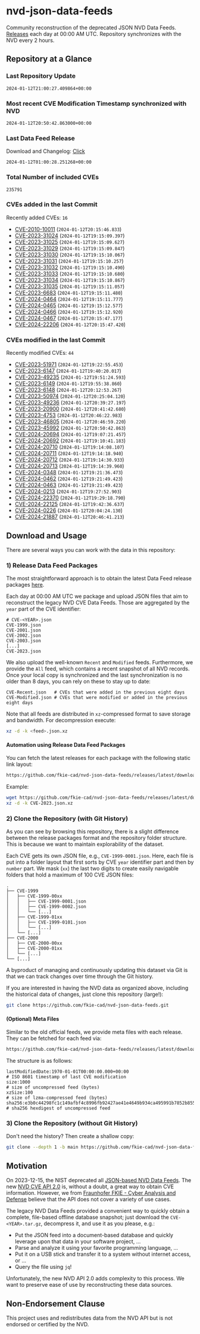 # nvd-json-data-feeds

Community reconstruction of the deprecated JSON NVD Data Feeds. 
[Releases](https://github.com/fkie-cad/nvd-json-data-feeds/releases/latest) each day at 00:00 AM UTC.
Repository synchronizes with the NVD every 2 hours.

## Repository at a Glance

### Last Repository Update

```plain
2024-01-12T21:00:27.409864+00:00
```

### Most recent CVE Modification Timestamp synchronized with NVD

```plain
2024-01-12T20:50:42.863000+00:00
```

### Last Data Feed Release

Download and Changelog: [Click](https://github.com/fkie-cad/nvd-json-data-feeds/releases/latest)

```plain
2024-01-12T01:00:28.251268+00:00
```

### Total Number of included CVEs

```plain
235791
```

### CVEs added in the last Commit

Recently added CVEs: `16`

* [CVE-2010-10011](CVE-2010/CVE-2010-100xx/CVE-2010-10011.json) (`2024-01-12T20:15:46.833`)
* [CVE-2023-31024](CVE-2023/CVE-2023-310xx/CVE-2023-31024.json) (`2024-01-12T19:15:09.397`)
* [CVE-2023-31025](CVE-2023/CVE-2023-310xx/CVE-2023-31025.json) (`2024-01-12T19:15:09.627`)
* [CVE-2023-31029](CVE-2023/CVE-2023-310xx/CVE-2023-31029.json) (`2024-01-12T19:15:09.847`)
* [CVE-2023-31030](CVE-2023/CVE-2023-310xx/CVE-2023-31030.json) (`2024-01-12T19:15:10.067`)
* [CVE-2023-31031](CVE-2023/CVE-2023-310xx/CVE-2023-31031.json) (`2024-01-12T19:15:10.257`)
* [CVE-2023-31032](CVE-2023/CVE-2023-310xx/CVE-2023-31032.json) (`2024-01-12T19:15:10.490`)
* [CVE-2023-31033](CVE-2023/CVE-2023-310xx/CVE-2023-31033.json) (`2024-01-12T19:15:10.680`)
* [CVE-2023-31034](CVE-2023/CVE-2023-310xx/CVE-2023-31034.json) (`2024-01-12T19:15:10.867`)
* [CVE-2023-31035](CVE-2023/CVE-2023-310xx/CVE-2023-31035.json) (`2024-01-12T19:15:11.057`)
* [CVE-2023-6683](CVE-2023/CVE-2023-66xx/CVE-2023-6683.json) (`2024-01-12T19:15:11.480`)
* [CVE-2024-0464](CVE-2024/CVE-2024-04xx/CVE-2024-0464.json) (`2024-01-12T19:15:11.777`)
* [CVE-2024-0465](CVE-2024/CVE-2024-04xx/CVE-2024-0465.json) (`2024-01-12T19:15:12.577`)
* [CVE-2024-0466](CVE-2024/CVE-2024-04xx/CVE-2024-0466.json) (`2024-01-12T19:15:12.920`)
* [CVE-2024-0467](CVE-2024/CVE-2024-04xx/CVE-2024-0467.json) (`2024-01-12T20:15:47.177`)
* [CVE-2024-22206](CVE-2024/CVE-2024-222xx/CVE-2024-22206.json) (`2024-01-12T20:15:47.420`)


### CVEs modified in the last Commit

Recently modified CVEs: `44`

* [CVE-2023-51971](CVE-2023/CVE-2023-519xx/CVE-2023-51971.json) (`2024-01-12T19:22:55.453`)
* [CVE-2023-6147](CVE-2023/CVE-2023-61xx/CVE-2023-6147.json) (`2024-01-12T19:40:20.017`)
* [CVE-2023-49235](CVE-2023/CVE-2023-492xx/CVE-2023-49235.json) (`2024-01-12T19:51:24.593`)
* [CVE-2023-6149](CVE-2023/CVE-2023-61xx/CVE-2023-6149.json) (`2024-01-12T19:55:38.860`)
* [CVE-2023-6148](CVE-2023/CVE-2023-61xx/CVE-2023-6148.json) (`2024-01-12T20:12:53.267`)
* [CVE-2023-50974](CVE-2023/CVE-2023-509xx/CVE-2023-50974.json) (`2024-01-12T20:25:04.120`)
* [CVE-2023-49236](CVE-2023/CVE-2023-492xx/CVE-2023-49236.json) (`2024-01-12T20:39:27.197`)
* [CVE-2023-20900](CVE-2023/CVE-2023-209xx/CVE-2023-20900.json) (`2024-01-12T20:41:42.680`)
* [CVE-2023-4753](CVE-2023/CVE-2023-47xx/CVE-2023-4753.json) (`2024-01-12T20:46:22.983`)
* [CVE-2023-46805](CVE-2023/CVE-2023-468xx/CVE-2023-46805.json) (`2024-01-12T20:46:59.220`)
* [CVE-2023-45992](CVE-2023/CVE-2023-459xx/CVE-2023-45992.json) (`2024-01-12T20:50:42.863`)
* [CVE-2024-20694](CVE-2024/CVE-2024-206xx/CVE-2024-20694.json) (`2024-01-12T19:07:21.457`)
* [CVE-2024-20692](CVE-2024/CVE-2024-206xx/CVE-2024-20692.json) (`2024-01-12T19:10:41.183`)
* [CVE-2024-20710](CVE-2024/CVE-2024-207xx/CVE-2024-20710.json) (`2024-01-12T19:14:08.107`)
* [CVE-2024-20711](CVE-2024/CVE-2024-207xx/CVE-2024-20711.json) (`2024-01-12T19:14:18.940`)
* [CVE-2024-20712](CVE-2024/CVE-2024-207xx/CVE-2024-20712.json) (`2024-01-12T19:14:30.933`)
* [CVE-2024-20713](CVE-2024/CVE-2024-207xx/CVE-2024-20713.json) (`2024-01-12T19:14:39.960`)
* [CVE-2024-0348](CVE-2024/CVE-2024-03xx/CVE-2024-0348.json) (`2024-01-12T19:21:36.473`)
* [CVE-2024-0462](CVE-2024/CVE-2024-04xx/CVE-2024-0462.json) (`2024-01-12T19:21:49.423`)
* [CVE-2024-0463](CVE-2024/CVE-2024-04xx/CVE-2024-0463.json) (`2024-01-12T19:21:49.423`)
* [CVE-2024-0213](CVE-2024/CVE-2024-02xx/CVE-2024-0213.json) (`2024-01-12T19:27:52.903`)
* [CVE-2024-22370](CVE-2024/CVE-2024-223xx/CVE-2024-22370.json) (`2024-01-12T19:29:18.790`)
* [CVE-2024-22125](CVE-2024/CVE-2024-221xx/CVE-2024-22125.json) (`2024-01-12T19:42:36.637`)
* [CVE-2024-0226](CVE-2024/CVE-2024-02xx/CVE-2024-0226.json) (`2024-01-12T20:04:24.130`)
* [CVE-2024-21887](CVE-2024/CVE-2024-218xx/CVE-2024-21887.json) (`2024-01-12T20:46:41.213`)


## Download and Usage

There are several ways you can work with the data in this repository:

### 1) Release Data Feed Packages

The most straightforward approach is to obtain the latest Data Feed release packages [here](https://github.com/fkie-cad/nvd-json-data-feeds/releases/latest).

Each day at 00:00 AM UTC we package and upload JSON files that aim to reconstruct the legacy NVD CVE Data Feeds.
Those are aggregated by the `year` part of the CVE identifier:

```
# CVE-<YEAR>.json
CVE-1999.json
CVE-2001.json
CVE-2002.json
CVE-2003.json
[...]
CVE-2023.json
```

We also upload the well-known `Recent` and `Modified` feeds.
Furthermore, we provide the `All` feed, which contains a recent snapshot of all NVD records.
Once your local copy is synchronized and the last synchronization is no older than 8 days, you can rely on these to stay up to date:

```plain
CVE-Recent.json   # CVEs that were added in the previous eight days
CVE-Modified.json # CVEs that were modified or added in the previous eight days
```

Note that all feeds are distributed in `xz`-compressed format to save storage and bandwidth.
For decompression execute:

```sh
xz -d -k <feed>.json.xz
```


#### Automation using Release Data Feed Packages

You can fetch the latest releases for each package with the following static link layout:

```sh
https://github.com/fkie-cad/nvd-json-data-feeds/releases/latest/download/CVE-<YEAR>.json.xz
```

Example:

```sh
wget https://github.com/fkie-cad/nvd-json-data-feeds/releases/latest/download/CVE-2023.json.xz
xz -d -k CVE-2023.json.xz
```



### 2) Clone the Repository (with Git History)

As you can see by browsing this repository, there is a slight difference between the release packages format and the repository folder structure.
This is because we want to maintain explorability of the dataset.

Each CVE gets its own JSON file, e.g., `CVE-1999-0001.json`.
Here, each file is put into a folder layout that first sorts by CVE `year` identifier part and then by `number` part.
We mask (`xx`) the last two digits to create easily navigable folders that hold a maximum of 100 CVE JSON files:

```plain
.
├── CVE-1999
│   ├── CVE-1999-00xx
│   │   ├── CVE-1999-0001.json
│   │   ├── CVE-1999-0002.json
│   │   └── [...]
│   ├── CVE-1999-01xx
│   │   ├── CVE-1999-0101.json
│   │   └── [...]
│   └── [...]
├── CVE-2000
│   ├── CVE-2000-00xx
│   ├── CVE-2000-01xx
│   └── [...]
└── [...]
```

A byproduct of managing and continuously updating this dataset via Git is that we can track changes over time through the Git history.

If you are interested in having the NVD data as organized above, including the historical data of changes, just clone this repository (large!):

```sh
git clone https://github.com/fkie-cad/nvd-json-data-feeds.git
```

#### (Optional) Meta Files

Similar to the old official feeds, we provide meta files with each release. They can be fetched for each feed via:

```sh
https://github.com/fkie-cad/nvd-json-data-feeds/releases/latest/download/CVE-<YEAR>.meta
```

The structure is as follows:

```plain
lastModifiedDate:1970-01-01T00:00:00.000+00:00                          # ISO 8601 timestamp of last CVE modification
size:1000                                                               # size of uncompressed feed (bytes)
xzSize:100                                                              # size of lzma-compressed feed (bytes)
sha256:e3b0c44298fc1c149afbf4c8996fb92427ae41e4649b934ca495991b7852b855 # sha256 hexdigest of uncompressed feed
```


### 3) Clone the Repository (without Git History)

Don't need the history? Then create a shallow copy:

```sh
git clone --depth 1 -b main https://github.com/fkie-cad/nvd-json-data-feeds.git
```

## Motivation

On 2023-12-15, the NIST deprecated all [JSON-based NVD Data Feeds](https://nvd.nist.gov/vuln/data-feeds#divRetirementBanner-1).
The new [NVD CVE API 2.0](https://nvd.nist.gov/developers/vulnerabilities) is, without a doubt, a great way to obtain CVE information.
However, we from [Fraunhofer FKIE - Cyber Analysis and Defense](https://www.fkie.fraunhofer.de/en/departments/cad.html) believe that the API does not cover a variety of use cases.

The legacy NVD Data Feeds provided a convenient way to quickly obtain a complete, file-based offline database snapshot; just download the `CVE-<YEAR>.tar.gz`, decompress it, and use it as you please, e.g.:

* Put the JSON feed into a document-based database and quickly leverage upon that data in your software project, ...
* Parse and analyze it using your favorite programming language, ...
* Put it on a USB stick and transfer it to a system without internet access, or ...
* Query the file using `jq`!

Unfortunately, the new NVD API 2.0 adds complexity to this process.
We want to preserve ease of use by reconstructing these data sources.

## Non-Endorsement Clause

This project uses and redistributes data from the NVD API but is not endorsed or certified by the NVD.